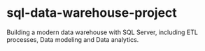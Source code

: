 # sql-data-warehouse-project
Building a modern data warehouse with SQL Server, including ETL processes, Data modeling and Data analytics.
